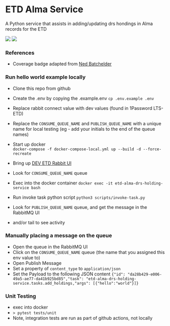 # ETD Alma Service
A Python service that assists in adding/updating drs hondings in Alma records for the ETD

<img src="https://github.com/harvard-lts/etd_alma_service/actions/workflows/pytest.yml/badge.svg">

<img src="https://img.shields.io/endpoint?url=https://gist.githubusercontent.com/ives1227/23aeb140c43a9e3d808fef60a7b6556d/raw/covbadge.json">

### References

- Coverage badge adapted from [Ned Batchelder](https://nedbatchelder.com/blog/202209/making_a_coverage_badge.html)


### Run hello world example locally

- Clone this repo from github 
- Create the .env by copying the .example.env
`cp .env.example .env`
- Replace rabbit connect value with dev values (found in 1Password LTS-ETD)
- Replace the `CONSUME_QUEUE_NAME` and `PUBLISH_QUEUE_NAME` with a unique name for local testing (eg - add your initials to the end of the queue names)
- Start up docker  
`docker-compose -f docker-compose-local.yml up --build -d --force-recreate`

- Bring up [DEV ETD Rabbit UI](https://b-7ecc68cb-6f33-40d6-8c57-0fbc0b84fa8c.mq.us-east-1.amazonaws.com/)
- Look for `CONSUME_QUEUE_NAME` queue

- Exec into the docker container
`docker exec -it etd-alma-drs-holding-service bash`
- Run invoke task python script
`python3 scripts/invoke-task.py`

- Look for `PUBLISH_QUEUE_NAME` queue, and get the message in the RabbitMQ UI
- and/or tail <NEED LOG INFO> to see activity


### Manually placing a message on the queue

- Open the queue in the RabbitMQ UI
- Click on the `CONSUME_QUEUE_NAME` queue (the name that you assigned this env value to)
- Open Publish Message
- Set a property of `content_type` to `application/json`
- Set the Payload to the following JSON content
`{"id": "da28b429-e006-49a5-ae77-da41b925bd85","task": "etd-alma-drs-holding-service.tasks.add_holdings,"args": [{"hello":"world"}]}`

###  Unit Testing
- exec into docker
- `> pytest tests/unit`
- Note, integration tests are run as part of github actions, not locally

